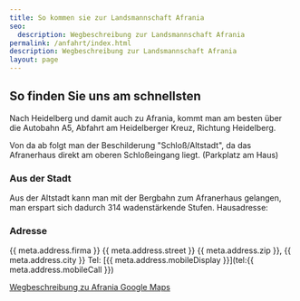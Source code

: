 ```yaml
---
title: So kommen sie zur Landsmannschaft Afrania
seo:
  description: Wegbeschreibung zur Landsmannschaft Afrania
permalink: /anfahrt/index.html
description: Wegbeschreibung zur Landsmannschaft Afrania
layout: page
---
```


## So finden Sie uns am schnellsten

Nach Heidelberg und damit auch zu Afrania, kommt man am besten über die Autobahn A5, Abfahrt am Heidelberger Kreuz, Richtung Heidelberg.

Von da ab folgt man der Beschilderung "Schloß/Altstadt", da das Afranerhaus direkt am oberen Schloßeingang liegt. (Parkplatz am Haus)

### Aus der Stadt

Aus der Altstadt kann man mit der Bergbahn zum Afranerhaus gelangen, man erspart sich dadurch 314 wadenstärkende Stufen.
Hausadresse:

### Adresse

{{ meta.address.firma }}
{{ meta.address.street }}
{{ meta.address.zip }}, {{ meta.address.city }}
Tel: [{{ meta.address.mobileDisplay }}](tel:{{ meta.address.mobileCall }})

[Wegbeschreibung zu Afrania Google Maps](https://maps.google.de/maps?q=Afrania+Heidelberg&hl=de&ie=UTF8&sll=51.151786,10.415039&sspn=12.334185,26.784668&hq=Afrania&hnear=Heidelberg,+Karlsruhe,+Baden-W%C3%BCrttemberg&t=m&z=14)

